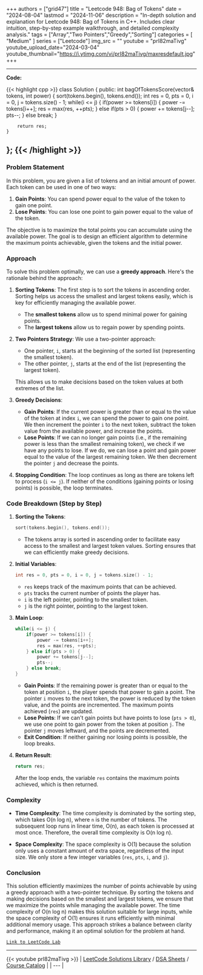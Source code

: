 
+++
authors = ["grid47"]
title = "Leetcode 948: Bag of Tokens"
date = "2024-08-04"
lastmod = "2024-11-06"
description = "In-depth solution and explanation for Leetcode 948: Bag of Tokens in C++. Includes clear intuition, step-by-step example walkthrough, and detailed complexity analysis."
tags = ["Array","Two Pointers","Greedy","Sorting"]
categories = [
    "Medium"
]
series = ["Leetcode"]
img_src = ""
youtube = "prI82maTivg"
youtube_upload_date="2024-03-04"
youtube_thumbnail="https://i.ytimg.com/vi/prI82maTivg/maxresdefault.jpg"
+++



---
**Code:**

{{< highlight cpp >}}
class Solution {
public:
    int bagOfTokensScore(vector<int>& tokens, int power) {
        sort(tokens.begin(), tokens.end());
        int res = 0, pts = 0, i = 0, j = tokens.size() - 1;
        while(i <= j) {
            if(power >= tokens[i]) {
                power -= tokens[i++];
                res = max(res, ++pts);
            } else if(pts > 0) {
                power += tokens[j--];
                pts--;
            } else break;
        }
        
        return res;
    }
};
{{< /highlight >}}
---

### Problem Statement

In this problem, you are given a list of tokens and an initial amount of power. Each token can be used in one of two ways:
1. **Gain Points**: You can spend power equal to the value of the token to gain one point.
2. **Lose Points**: You can lose one point to gain power equal to the value of the token.

The objective is to maximize the total points you can accumulate using the available power. The goal is to design an efficient algorithm to determine the maximum points achievable, given the tokens and the initial power.

### Approach

To solve this problem optimally, we can use a **greedy approach**. Here's the rationale behind the approach:

1. **Sorting Tokens**: The first step is to sort the tokens in ascending order. Sorting helps us access the smallest and largest tokens easily, which is key for efficiently managing the available power.
   - The **smallest tokens** allow us to spend minimal power for gaining points.
   - The **largest tokens** allow us to regain power by spending points.

2. **Two Pointers Strategy**: We use a two-pointer approach:
   - One pointer, `i`, starts at the beginning of the sorted list (representing the smallest token).
   - The other pointer, `j`, starts at the end of the list (representing the largest token).
   
   This allows us to make decisions based on the token values at both extremes of the list.

3. **Greedy Decisions**: 
   - **Gain Points**: If the current power is greater than or equal to the value of the token at index `i`, we can spend the power to gain one point. We then increment the pointer `i` to the next token, subtract the token value from the available power, and increase the points.
   - **Lose Points**: If we can no longer gain points (i.e., if the remaining power is less than the smallest remaining token), we check if we have any points to lose. If we do, we can lose a point and gain power equal to the value of the largest remaining token. We then decrement the pointer `j` and decrease the points.
   
4. **Stopping Condition**: The loop continues as long as there are tokens left to process (`i <= j`). If neither of the conditions (gaining points or losing points) is possible, the loop terminates.

### Code Breakdown (Step by Step)

1. **Sorting the Tokens**:
   ```cpp
   sort(tokens.begin(), tokens.end());
   ```
   - The tokens array is sorted in ascending order to facilitate easy access to the smallest and largest token values. Sorting ensures that we can efficiently make greedy decisions.

2. **Initial Variables**:
   ```cpp
   int res = 0, pts = 0, i = 0, j = tokens.size() - 1;
   ```
   - `res` keeps track of the maximum points that can be achieved.
   - `pts` tracks the current number of points the player has.
   - `i` is the left pointer, pointing to the smallest token.
   - `j` is the right pointer, pointing to the largest token.

3. **Main Loop**:
   ```cpp
   while(i <= j) {
       if(power >= tokens[i]) {
           power -= tokens[i++];
           res = max(res, ++pts);
       } else if(pts > 0) {
           power += tokens[j--];
           pts--;
       } else break;
   }
   ```
   - **Gain Points**: If the remaining power is greater than or equal to the token at position `i`, the player spends that power to gain a point. The pointer `i` moves to the next token, the power is reduced by the token value, and the points are incremented. The maximum points achieved (`res`) are updated.
   - **Lose Points**: If we can't gain points but have points to lose (`pts > 0`), we use one point to gain power from the token at position `j`. The pointer `j` moves leftward, and the points are decremented.
   - **Exit Condition**: If neither gaining nor losing points is possible, the loop breaks.

4. **Return Result**:
   ```cpp
   return res;
   ```
   After the loop ends, the variable `res` contains the maximum points achieved, which is then returned.

### Complexity

- **Time Complexity**: The time complexity is dominated by the sorting step, which takes O(n log n), where `n` is the number of tokens. The subsequent loop runs in linear time, O(n), as each token is processed at most once. Therefore, the overall time complexity is O(n log n).
  
- **Space Complexity**: The space complexity is O(1) because the solution only uses a constant amount of extra space, regardless of the input size. We only store a few integer variables (`res`, `pts`, `i`, and `j`).

### Conclusion

This solution efficiently maximizes the number of points achievable by using a greedy approach with a two-pointer technique. By sorting the tokens and making decisions based on the smallest and largest tokens, we ensure that we maximize the points while managing the available power. The time complexity of O(n log n) makes this solution suitable for large inputs, while the space complexity of O(1) ensures it runs efficiently with minimal additional memory usage. This approach strikes a balance between clarity and performance, making it an optimal solution for the problem at hand.

[`Link to LeetCode Lab`](https://leetcode.com/problems/bag-of-tokens/description/)

---
{{< youtube prI82maTivg >}}
| [LeetCode Solutions Library](https://grid47.xyz/leetcode/) / [DSA Sheets](https://grid47.xyz/sheets/) / [Course Catalog](https://grid47.xyz/courses/) |
| --- |
